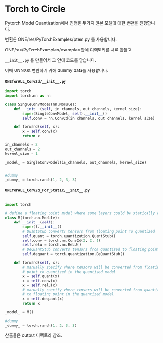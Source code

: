 # Torch to Circle

Pytorch Model Quantization에서 진행한 두가지 원본 모델에 대한 변환을 진행합니다.

변환은 ONE/res/PyTorchExamples/ptem.py 를 사용합니다.

ONE/res/PyTorchExamples/examples 안에 디렉토리를 새로 만들고

`__init__.py` 를 만들어서 그 안에 코드를 담습니다.

이때 ONNX로 변환하기 위해 dummy data를 사용합니다.

#### `ONEforALL_Conv2d/__init__.py`

```python
import torch
import torch.nn as nn

class SingleConvModel(nn.Module):
    def __init__(self, in_channels, out_channels, kernel_size):
        super(SingleConvModel, self).__init__()
        self.conv = nn.Conv2d(in_channels, out_channels, kernel_size)

    def forward(self, x):
        x = self.conv(x)
        return x

in_channels = 2
out_channels = 2
kernel_size = 1

_model_ = SingleConvModel(in_channels, out_channels, kernel_size)


#dummy
_dummy_ = torch.randn(1, 2, 3, 3)

```

#### `ONEforALL_Conv2d_For_Static/__init__.py`

```python

import torch

# define a floating point model where some layers could be statically quantized
class M(torch.nn.Module):
    def __init__(self):
        super().__init__()
        # QuantStub converts tensors from floating point to quantized
        self.quant = torch.quantization.QuantStub()
        self.conv = torch.nn.Conv2d(2, 2, 1)
        self.relu = torch.nn.ReLU()
        # DeQuantStub converts tensors from quantized to floating point
        self.dequant = torch.quantization.DeQuantStub()

    def forward(self, x):
        # manually specify where tensors will be converted from floating
        # point to quantized in the quantized model
        x = self.quant(x)
        x = self.conv(x)
        x = self.relu(x)
        # manually specify where tensors will be converted from quantized
        # to floating point in the quantized model
        x = self.dequant(x)
        return x

_model_ = M()

#dummy
_dummy_ = torch.randn(1, 2, 3, 3)


```

산출물은 output 디렉토리 참조.

